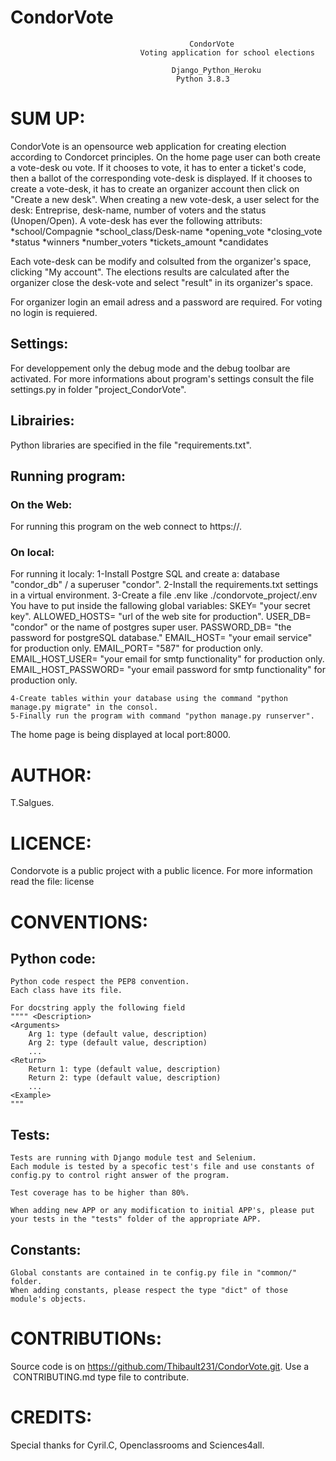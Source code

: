 # CondorVote

								            CondorVote
								 Voting application for school elections
										
     									Django_Python_Heroku 
										 Python 3.8.3                         

# SUM UP: 
CondorVote is an opensource web application for creating election according to Condorcet principles.
On the home page user can both create a vote-desk ou vote.
If it chooses to vote, it has to enter a ticket's code, then a ballot of the corresponding vote-desk is displayed.
If it chooses to create a vote-desk, it has to create an organizer account then click on "Create a new desk". 
When creating a new vote-desk, a user select for the desk: Entreprise, desk-name, number of voters and the status (Unopen/Open).
A vote-desk has ever the following attributs:
    *school/Compagnie
    *school_class/Desk-name
    *opening_vote
    *closing_vote
    *status
    *winners
    *number_voters
    *tickets_amount
    *candidates

Each vote-desk can be modify and colsulted from the organizer's space, clicking "My account".
The elections results are calculated after the organizer close the desk-vote and select "result" in its  organizer's space.


For organizer login an email adress and a password are required.
For voting no login is requiered.

## Settings:
For developpement only the debug mode and the debug toolbar are activated.
For more informations about program's settings consult the file settings.py in folder "project_CondorVote".

## Librairies:
Python libraries are specified in the file "requirements.txt".

## Running program:
### On the Web:
For running this program on the web connect to https://. 

### On local:
For running it localy:
    1-Install Postgre SQL and create a: database "condor_db" / a superuser "condor".
    2-Install the requirements.txt settings in a virtual environment.
    3-Create a file .env like ./condorvote_project/.env
        You have to put inside the fallowing global variables:
        SKEY=                   "your secret key".
        ALLOWED_HOSTS=          "url of the web site for production".
        USER_DB=                "condor" or the name of postgres super user.
        PASSWORD_DB=            "the password for postgreSQL database."
        EMAIL_HOST=             "your email service" for production only.
        EMAIL_PORT=             "587" for production only.
        EMAIL_HOST_USER=        "your email for smtp functionality" for production only.
        EMAIL_HOST_PASSWORD=    "your email password for smtp functionality" for production only.

    4-Create tables within your database using the command "python manage.py migrate" in the consol.
    5-Finally run the program with command "python manage.py runserver".
The home page is being displayed at local port:8000.

# AUTHOR:
T.Salgues.

# LICENCE:
Condorvote is a public project with a public licence.
For more information read the file: license

# CONVENTIONS:
## Python code:
    Python code respect the PEP8 convention.
    Each class have its file.
    
    For docstring apply the following field
    """" <Description>
    <Arguments>
        Arg 1: type (default value, description)
        Arg 2: type (default value, description)
        ...
    <Return>
        Return 1: type (default value, description)
        Return 2: type (default value, description)
        ...
    <Example>
    """

## Tests:
    Tests are running with Django module test and Selenium.
    Each module is tested by a specofic test's file and use constants of config.py to control right answer of the program.

    Test coverage has to be higher than 80%.

    When adding new APP or any modification to initial APP's, please put your tests in the "tests" folder of the appropriate APP. 

## Constants:
    Global constants are contained in te config.py file in "common/" folder.
    When adding constants, please respect the type "dict" of those module's objects.
    

# CONTRIBUTIONs:
Source code is on https://github.com/Thibault231/CondorVote.git.
Use a  CONTRIBUTING.md type file to contribute.

# CREDITS:
Special thanks for Cyril.C, Openclassrooms and Sciences4all.

